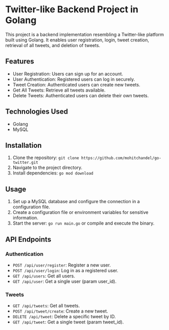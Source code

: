 # Twitter-like Backend Project in Golang

This project is a backend implementation resembling a Twitter-like platform built using Golang. It enables user registration, login, tweet creation, retrieval of all tweets, and deletion of tweets.

## Features

- User Registration: Users can sign up for an account.
- User Authentication: Registered users can log in securely.
- Tweet Creation: Authenticated users can create new tweets.
- Get All Tweets: Retrieve all tweets available.
- Delete Tweets: Authenticated users can delete their own tweets.

## Technologies Used

- Golang
- MySQL

## Installation

1. Clone the repository: `git clone https://github.com/mohitchandel/go-twitter.git`
2. Navigate to the project directory.
3. Install dependencies: `go mod download`

## Usage

1. Set up a MySQL database and configure the connection in a configuration file.
2. Create a configuration file or environment variables for sensitive information.
3. Start the server: `go run main.go` or compile and execute the binary.

## API Endpoints

### Authentication

- `POST /api/user/register`: Register a new user.
- `POST /api/user/login`: Log in as a registered user.
- `GET /api/users`: Get all users.
- `GET /api/user`: Get a single user (param user_id).

### Tweets

- `GET /api/tweets`: Get all tweets.
- `POST /api/tweet/create`: Create a new tweet.
- `DELETE /api/tweet`: Delete a specific tweet by ID.
- `GET /api/tweet`: Get a single tweet (param tweet_id).
